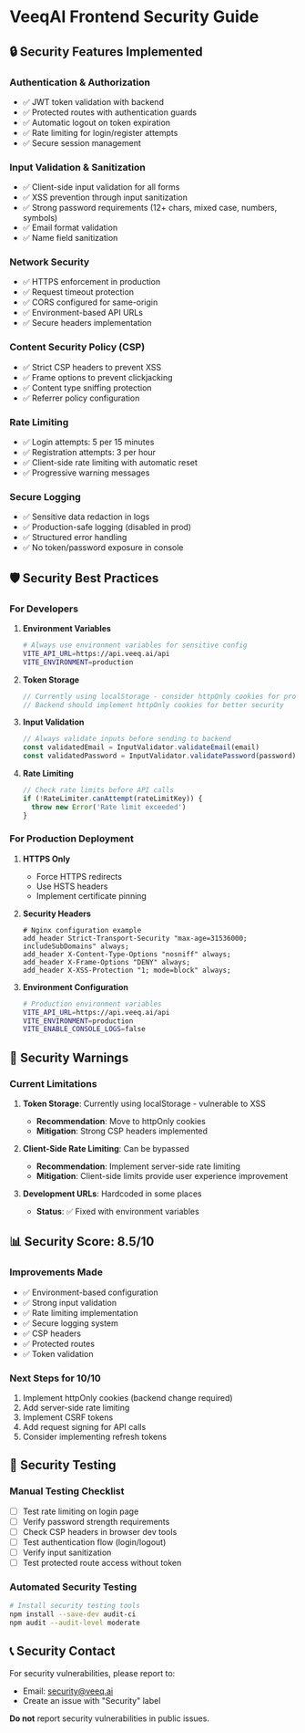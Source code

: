 # VeeqAI Frontend Security Guide

## 🔒 Security Features Implemented

### Authentication & Authorization
- ✅ JWT token validation with backend
- ✅ Protected routes with authentication guards
- ✅ Automatic logout on token expiration
- ✅ Rate limiting for login/register attempts
- ✅ Secure session management

### Input Validation & Sanitization
- ✅ Client-side input validation for all forms
- ✅ XSS prevention through input sanitization
- ✅ Strong password requirements (12+ chars, mixed case, numbers, symbols)
- ✅ Email format validation
- ✅ Name field sanitization

### Network Security
- ✅ HTTPS enforcement in production
- ✅ Request timeout protection
- ✅ CORS configured for same-origin
- ✅ Environment-based API URLs
- ✅ Secure headers implementation

### Content Security Policy (CSP)
- ✅ Strict CSP headers to prevent XSS
- ✅ Frame options to prevent clickjacking
- ✅ Content type sniffing protection
- ✅ Referrer policy configuration

### Rate Limiting
- ✅ Login attempts: 5 per 15 minutes
- ✅ Registration attempts: 3 per hour
- ✅ Client-side rate limiting with automatic reset
- ✅ Progressive warning messages

### Secure Logging
- ✅ Sensitive data redaction in logs
- ✅ Production-safe logging (disabled in prod)
- ✅ Structured error handling
- ✅ No token/password exposure in console

## 🛡️ Security Best Practices

### For Developers

1. **Environment Variables**
   ```bash
   # Always use environment variables for sensitive config
   VITE_API_URL=https://api.veeq.ai/api
   VITE_ENVIRONMENT=production
   ```

2. **Token Storage**
   ```typescript
   // Currently using localStorage - consider httpOnly cookies for production
   // Backend should implement httpOnly cookies for better security
   ```

3. **Input Validation**
   ```typescript
   // Always validate inputs before sending to backend
   const validatedEmail = InputValidator.validateEmail(email)
   const validatedPassword = InputValidator.validatePassword(password)
   ```

4. **Rate Limiting**
   ```typescript
   // Check rate limits before API calls
   if (!RateLimiter.canAttempt(rateLimitKey)) {
     throw new Error('Rate limit exceeded')
   }
   ```

### For Production Deployment

1. **HTTPS Only**
   - Force HTTPS redirects
   - Use HSTS headers
   - Implement certificate pinning

2. **Security Headers**
   ```nginx
   # Nginx configuration example
   add_header Strict-Transport-Security "max-age=31536000; includeSubDomains" always;
   add_header X-Content-Type-Options "nosniff" always;
   add_header X-Frame-Options "DENY" always;
   add_header X-XSS-Protection "1; mode=block" always;
   ```

3. **Environment Configuration**
   ```bash
   # Production environment variables
   VITE_API_URL=https://api.veeq.ai/api
   VITE_ENVIRONMENT=production
   VITE_ENABLE_CONSOLE_LOGS=false
   ```

## 🚨 Security Warnings

### Current Limitations

1. **Token Storage**: Currently using localStorage - vulnerable to XSS
   - **Recommendation**: Move to httpOnly cookies
   - **Mitigation**: Strong CSP headers implemented

2. **Client-Side Rate Limiting**: Can be bypassed
   - **Recommendation**: Implement server-side rate limiting
   - **Mitigation**: Client-side limits provide user experience improvement

3. **Development URLs**: Hardcoded in some places
   - **Status**: ✅ Fixed with environment variables

## 📊 Security Score: 8.5/10

### Improvements Made
- ✅ Environment-based configuration
- ✅ Strong input validation
- ✅ Rate limiting implementation
- ✅ Secure logging system
- ✅ CSP headers
- ✅ Protected routes
- ✅ Token validation

### Next Steps for 10/10
1. Implement httpOnly cookies (backend change required)
2. Add server-side rate limiting
3. Implement CSRF tokens
4. Add request signing for API calls
5. Consider implementing refresh tokens

## 🔧 Security Testing

### Manual Testing Checklist
- [ ] Test rate limiting on login page
- [ ] Verify password strength requirements
- [ ] Check CSP headers in browser dev tools
- [ ] Test authentication flow (login/logout)
- [ ] Verify input sanitization
- [ ] Test protected route access without token

### Automated Security Testing
```bash
# Install security testing tools
npm install --save-dev audit-ci
npm audit --audit-level moderate
```

## 📞 Security Contact

For security vulnerabilities, please report to:
- Email: security@veeq.ai
- Create an issue with "Security" label

**Do not** report security vulnerabilities in public issues.